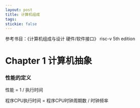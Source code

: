```yaml
---
layout: post
title: 计算机组成
tags:
stickie: false
---
```


参考书目：《计算机组成与设计 硬件/软件接口》 risc-v 5th edition

# Chapter 1 计算机抽象

### 性能的定义

性能 = 1 / 执行时间

程序CPU执行时间 = 程序CPU时钟周期数 / 时钟频率

